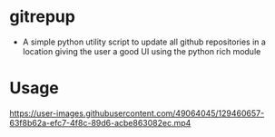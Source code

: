 # gitrepup
- A simple python utility script to update all github repositories in a location giving the user a good UI using the python rich module

# Usage

https://user-images.githubusercontent.com/49064045/129460657-63f8b62a-efc7-4f8c-89d6-acbe863082ec.mp4
